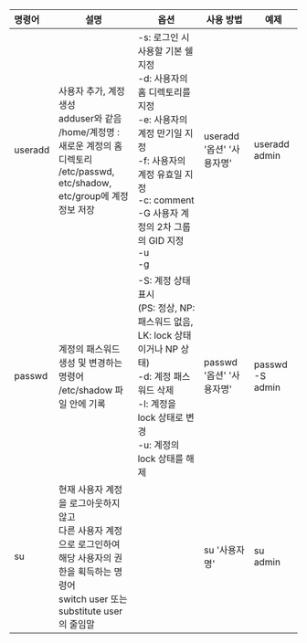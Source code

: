 
| 명령어     | 설명                                                                                                         | 옵션                                                                                                                                              | 사용 방법               | 예제              |
| :------ | ---------------------------------------------------------------------------------------------------------- | ----------------------------------------------------------------------------------------------------------------------------------------------- | ------------------- | --------------- |
| useradd | 사용자 추가, 계정 생성<br>adduser와 같음<br>/home/계정명 : 새로운 계정의 홈 디렉토리<br>/etc/passwd, etc/shadow, etc/group에 계정 정보 저장 | -s: 로그인 시 사용할 기본 쉘 지정<br>-d: 사용자의 홈 디렉토리를 지정<br>-e: 사용자의 계정 만기일 지정<br>-f: 사용자의 계정 유효일 지정<br>-c: comment<br>-G 사용자 계정의 2차 그룹의 GID 지정<br>-u<br>-g | useradd '옵션' '사용자명' | useradd admin   |
| passwd  | 계정의 패스워드 생성 및 변경하는 명령어<br>/etc/shadow 파일 안에 기록                                                             | -S: 계정 상태 표시<br>(PS: 정상, NP: 패스워드 없음, LK: lock 상태 이거나 NP 상태)<br>-d: 계정 패스워드 삭제<br>-l: 계정을 lock 상태로 변경<br>-u: 계정의 lock 상태를 해제                    | passwd '옵션' '사용자명'  | passwd -S admin |
| su      | 현재 사용자 계정을 로그아웃하지 않고<br>다른 사용자 계정으로 로그인하여<br>해당 사용자의 권한을 획득하는 명령어<br>switch user 또는 substitute user의 줄임말   |                                                                                                                                                 | su '사용자명'           | su admin        |

